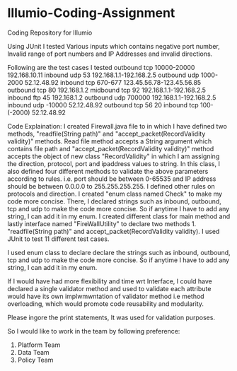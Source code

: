 # Illumio-Coding-Assignment
Coding Repository for Illumio


Using JUnit I tested Various inputs which contains negative port number, Invalid range of port numbers and IP Addresses and invalid directions.

Following are the test cases I tested
outbound	tcp	10000-20000	192.168.10.11
inbound	udp	53	192.168.1.1-192.168.2.5
outbound	udp	1000-2000	52.12.48.92
inbound	tcp	670-677	123.45.56.78-123.45.56.85
outbound	tcp	80	192.168.1.2
midbound	tcp	92	192.168.1.1-192.168.2.5
inbound	ftp	45	192.168.1.2
outbound	udp	700000	192.168.1.1-192.168.2.5
inbound	udp	-10000	52.12.48.92
outbound	tcp	56	20
inbound	tcp	100-(-2000)	52.12.48.92

Code Explaination:
I created Firewall.java file to in which I have defined two methods, "readfile(String path)" and "accept_packet(RecordValidity validity)" methods. Read file method accepts a String argument which contains file path and  "accept_packet(RecordValidity validity)" method accepts the object of new class "RecordValidity" in which I am assigning the direction, protocol, port and ipaddress values to string. In this class, I also defined four different methods to validate the above parameters according to rules. i.e. port should be between 0-65535 and IP address should be between 0.0.0.0 to 255.255.255.255. I defined other rules on protocols and direction. I created "enum class named Check" to make my code more concise. There, I declared strings such as inbound, outbound, tcp and udp to make the code more concise. So if anytime I have to add any string, I can add it in my enum. I created different class for main method and lastly interface named "FireWallUtility" to declare two methods 1. "readfile(String path)" and accept_packet(RecordValidity validity).  I used JUnit to test 11 different test cases.   

I used enum class to declare declare the strings such as inbound, outbound, tcp and udp to make the code more concise. So if anytime I have to add any string, I can add it in my enum.

If I would have had more flexibility and time wrt Interface, I could have declared a single validator method and used to validate each attribute would have its own implwmwntation of validator method i.e method overloading, which would promote code reusability and modularity. 

Please ingore the print statements, It was used for validation purposes.

So I would like to work in the team by following preference:
1. Platform Team
2. Data Team
3. Policy Team


